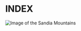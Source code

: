 # INDEX

![Image of the Sandia Mountains](https://github.com/user-attachments/assets/c41b7e82-23f8-4fb3-8832-64ebf36a6206)
